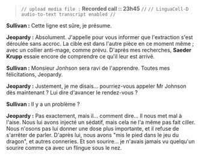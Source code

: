 > `// upload media file :` **Recorded call :: 23h45** `//`
> `// LinguaCell-D audio-to-text transcript enabled //`

**Sullivan :** Cette ligne est sûre, je présume.

**Jeopardy :** Absolument. J'appelle pour vous informer que l'extraction s'est déroulée sans accroc. La cible est dans l'autre pièce en ce moment même ; avec un collier anti-mage, comme prévu. D'après mes recherches, **Saeder Krupp** essaie encore de comprendre ce qu'il leur est arrivé.

**Sullivan :** Monsieur Jonhson sera ravi de l'apprendre. Toutes mes félicitations, Jeopardy. 

**Jeopardy :** Justement, je me disais... pourriez-vous appeler Mr Johnson dès maintenant ? Lui dire d'avancer le rendez-vous ?

**Sullivan :** Il y a un problème ?

**Jeopardy :** Pas exactement, mais il... comment dire... Il nous met mal à l'aise. Nous lui avons injecté un sédatif, mais cela ne l'a même pas fait ciller. Nous n'osons pas lui donner une dose plus importante, et il refuse de s'arrêter de parler. D'après lui, nous avons "mis le pied dans le jeu du dragon", et autres conneries. Et son sourire... je n'avais jamais vu quelqu'un sourire comme ça avec un flingue sous le nez.
